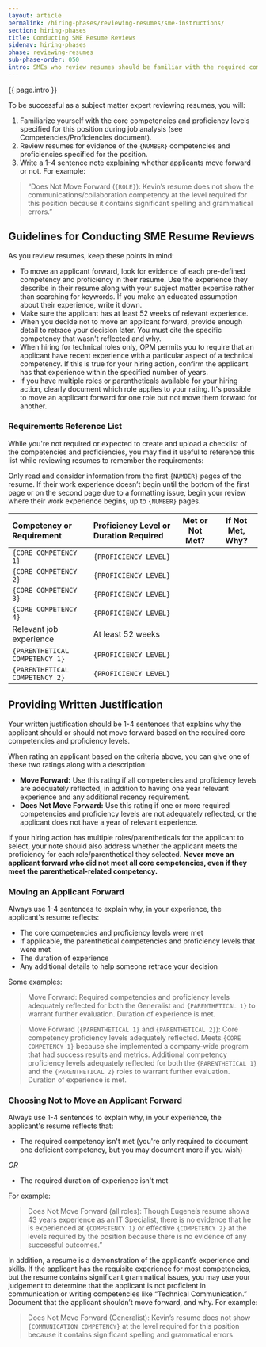 ```yaml
---
layout: article
permalink: /hiring-phases/reviewing-resumes/sme-instructions/
section: hiring-phases
title: Conducting SME Resume Reviews
sidenav: hiring-phases
phase: reviewing-resumes
sub-phase-order: 050
intro: SMEs who review resumes should be familiar with the required competencies and proficiencies. They'll use these to assess resumes for the right experience, which determines whether the applicant will be further assessed in an interview.
---
```


<p class="usa-intro">
  {{ page.intro }}
</p>

To be successful as a subject matter expert reviewing resumes, you will:

1. Familiarize yourself with the core competencies and proficiency levels specified for this position during job analysis (see Competencies/Proficiencies document).
2. Review resumes for evidence of the `{NUMBER}` competencies and proficiencies specified for the position.
3. Write a 1-4 sentence note explaining whether applicants move forward or not. For example:
> “Does Not Move Forward (`{ROLE}`): Kevin’s resume does not show the communications/collaboration competency at the level required for this position because it contains significant spelling and grammatical errors.”

## Guidelines for Conducting SME Resume Reviews

As you review resumes, keep these points in mind:

- To move an applicant forward, look for evidence of each pre-defined competency and proficiency in their resume. Use the experience they describe in their resume along with your subject matter expertise rather than searching for keywords. If you make an educated assumption about their experience, write it down.
- Make sure the applicant has at least 52 weeks of relevant experience.
- When you decide not to move an applicant forward, provide enough detail to retrace your decision later. You must cite the specific competency that wasn't reflected and why.
- When hiring for technical roles only, OPM permits you to require that an applicant have recent experience with a particular aspect of a technical competency. If this is true for your hiring action, confirm the applicant has that experience within the specified number of years.
- If you have multiple roles or parentheticals available for your hiring action, clearly document which role applies to your rating. It's possible to move an applicant forward for one role but not move them forward for another.

### Requirements Reference List

While you're not required or expected to create and upload a checklist of the competencies and proficiencies, you may find it useful to reference this list while reviewing resumes to remember the requirements:

Only read and consider information from the first `{NUMBER}` pages of the resume. If their work experience doesn’t begin until the bottom of the first page or on the second page due to a formatting issue, begin your review where their work experience begins, up to `{NUMBER}` pages.

| Competency or Requirement | Proficiency Level or Duration Required | Met or Not Met? | If Not Met, Why?
|:---|:---|:---:|:---:|
| `{CORE COMPETENCY 1}` | `{PROFICIENCY LEVEL}` |  |   |
| `{CORE COMPETENCY 2}` | `{PROFICIENCY LEVEL}` |  |   |
| `{CORE COMPETENCY 3}` | `{PROFICIENCY LEVEL}` |  |   |
| `{CORE COMPETENCY 4}` | `{PROFICIENCY LEVEL}` |  |   |
| Relevant job experience | At least 52 weeks |  |     |
| `{PARENTHETICAL COMPETENCY 1}` | `{PROFICIENCY LEVEL}` | | |
| `{PARENTHETICAL COMPETENCY 2}` | `{PROFICIENCY LEVEL}` |  ||

## Providing Written Justification

Your written justification should be 1-4 sentences that explains why the applicant should or should not move forward based on the required core competencies and proficiency levels.

When rating an applicant based on the criteria above, you can give one of these two ratings along with a description:

- **Move Forward:** Use this rating if all competencies and proficiency levels are adequately reflected, in addition to having one year relevant experience and any additional recency requirement.
- **Does Not Move Forward:** Use this rating if one or more required competencies and proficiency levels are not adequately reflected, or the applicant does not have a year of relevant experience.

If your hiring action has multiple roles/parentheticals for the applicant to select, your note should also address whether the applicant meets the proficiency for each role/parenthetical they selected. **Never move an applicant forward who did not meet all core competencies, even if they meet the parenthetical-related competency.**

### Moving an Applicant Forward

Always use 1-4 sentences to explain why, in your experience, the applicant's resume reflects:

- The core competencies and proficiency levels were met
- If applicable, the parenthetical competencies and proficiency levels that were met
- The duration of experience
- Any additional details to help someone retrace your decision

Some examples:

> Move Forward: Required competencies and proficiency levels adequately reflected for both the Generalist and `{PARENTHETICAL 1}` to warrant further evaluation. Duration of experience is met.

> Move Forward (`{PARENTHETICAL 1}` and `{PARENTHETICAL 2}`): Core competency proficiency levels adequately reflected. Meets `{CORE COMPETENCY 1}` because she implemented a company-wide program that had success results and metrics. Additional competency proficiency levels adequately reflected for both the `{PARENTHETICAL 1}` and the `{PARENTHETICAL 2}` roles to warrant further evaluation. Duration of experience is met.

### Choosing Not to Move an Applicant Forward

Always use 1-4 sentences to explain why, in your experience, the applicant's resume reflects that:

- The required competency isn't met (you're only required to document one deficient competency, but you may document more if you wish)

*OR*

- The required duration of experience isn't met

For example:

> Does Not Move Forward (all roles): Though Eugene’s resume shows 43 years experience as an IT Specialist, there is no evidence that he is experienced at `{COMPETENCY 1}` or effective `{COMPETENCY 2}` at the levels required by the position because there is no evidence of any successful outcomes.”

In addition, a resume is a demonstration of the applicant’s experience and skills. If the applicant has the requisite experience for most competencies, but the resume contains significant grammatical issues, you may use your judgement to determine that the applicant is not proficient in communication or writing competencies like “Technical Communication.” Document that the applicant shouldn’t move forward, and why. For example:

> Does Not Move Forward (Generalist): Kevin’s resume does not show `{COMMUNICATION COMPETENCY}` at the level required for this position because it contains significant spelling and grammatical errors.
